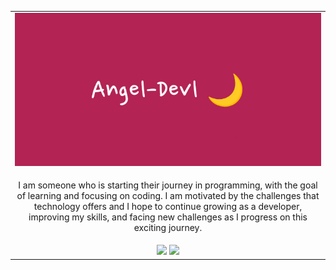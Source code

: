 <table style="background-color: transparent; width: 100%;">
  <tr>
    <td align="center">
      <img src="/Banner.png" alt="Mi Banner" />
    </td>
  </tr>
  <tr>
    <td align="center">
      <p>I am someone who is starting their journey in programming, with the goal of learning and focusing on coding. I am motivated by the challenges that technology offers and I hope to continue growing as a developer, improving my skills, and facing new challenges as I progress on this exciting journey.</p>
    </td>
  </tr>
  <tr>
    <td align="center">
      <img src="https://github-readme-stats.vercel.app/api?username=Angel-Devl&show_icons=true&theme=dark" width="45%" />
      <img src="https://github-readme-stats.vercel.app/api/top-langs/?username=Angel-Devl&layout=compact&theme=dark" width="45%" />
    </td>
  </tr>
</table>
